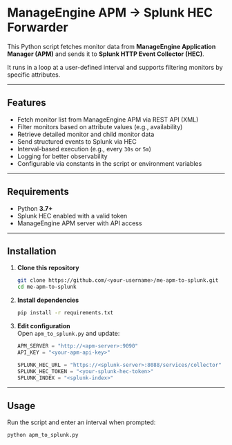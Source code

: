 # ManageEngine APM → Splunk HEC Forwarder

This Python script fetches monitor data from **ManageEngine Application Manager (APM)** and sends it to **Splunk HTTP Event Collector (HEC)**.

It runs in a loop at a user-defined interval and supports filtering monitors by specific attributes.

---

## Features

- Fetch monitor list from ManageEngine APM via REST API (XML)
- Filter monitors based on attribute values (e.g., availability)
- Retrieve detailed monitor and child monitor data
- Send structured events to Splunk via HEC
- Interval-based execution (e.g., every `30s` or `5m`)
- Logging for better observability
- Configurable via constants in the script or environment variables

---

## Requirements

- Python **3.7+**
- Splunk HEC enabled with a valid token
- ManageEngine APM server with API access

---

## Installation

1. **Clone this repository**
    ```bash
    git clone https://github.com/<your-username>/me-apm-to-splunk.git
    cd me-apm-to-splunk
    ```

2. **Install dependencies**
    ```bash
    pip install -r requirements.txt
    ```

3. **Edit configuration**  
   Open `apm_to_splunk.py` and update:
    ```python
    APM_SERVER = "http://<apm-server>:9090"
    API_KEY = "<your-apm-api-key>"

    SPLUNK_HEC_URL = "https://<splunk-server>:8088/services/collector"
    SPLUNK_HEC_TOKEN = "<your-splunk-hec-token>"
    SPLUNK_INDEX = "<splunk-index>"
    ```

---

## Usage

Run the script and enter an interval when prompted:
```bash
python apm_to_splunk.py
